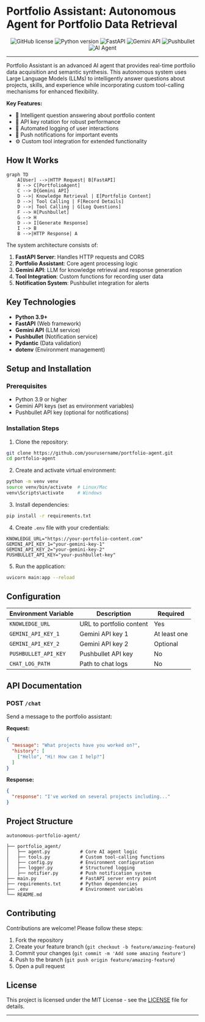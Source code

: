 # Portfolio Assistant: Autonomous Agent for Portfolio Data Retrieval

<div align="center">
  
![GitHub license](https://img.shields.io/badge/license-MIT-blue.svg)
![Python version](https://img.shields.io/badge/python-3.9%2B-blue)
![FastAPI](https://img.shields.io/badge/Framework-FastAPI-green)
![Gemini API](https://img.shields.io/badge/Powered%20by-Gemini%20API-orange)
![Pushbullet](https://img.shields.io/badge/Notifications-Pushbullet-lightgrey)
![AI Agent](https://img.shields.io/badge/Type-Autonomous%20Agent-ff69b4)

</div>

--- 


Portfolio Assistant is an advanced AI agent that provides real-time portfolio data acquisition and semantic synthesis. This autonomous system uses Large Language Models (LLMs) to intelligently answer questions about projects, skills, and experience while incorporating custom tool-calling mechanisms for enhanced flexibility.


**Key Features:**
- 🧠 Intelligent question answering about portfolio content
- 🔄 API key rotation for robust performance
- 📝 Automated logging of user interactions
- 📱 Push notifications for important events
- ⚙️ Custom tool integration for extended functionality

## How It Works

```mermaid
graph TD
    A[User] -->|HTTP Request| B[FastAPI]
    B --> C[PortfolioAgent]
    C --> D{Gemini API}
    D -->| Knowledge Retrieval | E[Portfolio Content]
    D -->| Tool Calling | F[Record Details]
    D -->| Tool Calling | G[Log Questions]
    F --> H[Pushbullet]
    G --> H
    D --> I[Generate Response]
    I --> B
    B -->|HTTP Response| A
```

The system architecture consists of:

1. **FastAPI Server**: Handles HTTP requests and CORS
2. **Portfolio Assistant**: Core agent processing logic
3. **Gemini API**: LLM for knowledge retrieval and response generation
4. **Tool Integration**: Custom functions for recording user data
5. **Notification System**: Pushbullet integration for alerts

## Key Technologies

- **Python 3.9+**
- **FastAPI** (Web framework)
- **Gemini API** (LLM service)
- **Pushbullet** (Notification service)
- **Pydantic** (Data validation)
- **dotenv** (Environment management)

## Setup and Installation

### Prerequisites
- Python 3.9 or higher
- Gemini API keys (set as environment variables)
- Pushbullet API key (optional for notifications)

### Installation Steps

1. Clone the repository:
```bash
git clone https://github.com/yourusername/portfolio-agent.git
cd portfolio-agent
```

2. Create and activate virtual environment:
```bash
python -m venv venv
source venv/bin/activate  # Linux/Mac
venv\Scripts\activate     # Windows
```

3. Install dependencies:
```bash
pip install -r requirements.txt
```

4. Create `.env` file with your credentials:
```env
KNOWLEDGE_URL="https://your-portfolio-content.com"
GEMINI_API_KEY_1="your-gemini-key-1"
GEMINI_API_KEY_2="your-gemini-key-2"
PUSHBULLET_API_KEY="your-pushbullet-key"
```

5. Run the application:
```bash
uvicorn main:app --reload
```

## Configuration

| Environment Variable | Description | Required |
|----------------------|-------------|----------|
| `KNOWLEDGE_URL` | URL to portfolio content | Yes |
| `GEMINI_API_KEY_1` | Gemini API key 1 | At least one |
| `GEMINI_API_KEY_2` | Gemini API key 2 | Optional |
| `PUSHBULLET_API_KEY` | Pushbullet API key | No |
| `CHAT_LOG_PATH` | Path to chat logs | No |

## API Documentation

### POST `/chat`

Send a message to the portfolio assistant:

**Request:**
```json
{
  "message": "What projects have you worked on?",
  "history": [
    ["Hello", "Hi! How can I help?"]
  ]
}
```

**Response:**
```json
{
  "response": "I've worked on several projects including..."
}
```

## Project Structure

```
autonomous-portfolio-agent/

├── portfolio_agent/
│   ├── agent.py           # Core AI agent logic
│   ├── tools.py           # Custom tool-calling functions
│   ├── config.py          # Environment configuration
│   ├── logger.py          # Structured logging
│   ├── notifier.py        # Push notification system
├── main.py                # FastAPI server entry point
├── requirements.txt       # Python dependencies
├── .env                   # Environment variables
└── README.md
```

## Contributing

Contributions are welcome! Please follow these steps:

1. Fork the repository
2. Create your feature branch (`git checkout -b feature/amazing-feature`)
3. Commit your changes (`git commit -m 'Add some amazing feature'`)
4. Push to the branch (`git push origin feature/amazing-feature`)
5. Open a pull request

## License

This project is licensed under the MIT License - see the [LICENSE](LICENSE) file for details.

---